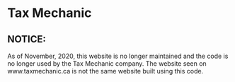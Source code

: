 <h1>Tax Mechanic</h1>
<h2>NOTICE:</h2>
As of November, 2020, this website is no longer maintained and the code is no longer used by the Tax Mechanic company.
The website seen on www.taxmechanic.ca is not the same website built using this code.
